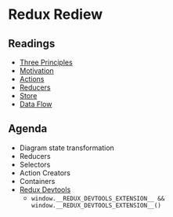 # Redux Rediew

## Readings

* [Three Principles](https://redux.js.org/introduction/three-principles)
* [Motivation](https://redux.js.org/introduction/motivation)
* [Actions](https://redux.js.org/basics/actions)
* [Reducers](https://redux.js.org/basics/reducers)
* [Store](https://redux.js.org/basics/store)
* [Data Flow](https://redux.js.org/basics/data-flow)

## Agenda

* Diagram state transformation
* Reducers
* Selectors
* Action Creators
* Containers
* [Redux Devtools](https://github.com/zalmoxisus/redux-devtools-extension)
  * `window.__REDUX_DEVTOOLS_EXTENSION__ && window.__REDUX_DEVTOOLS_EXTENSION__()`
